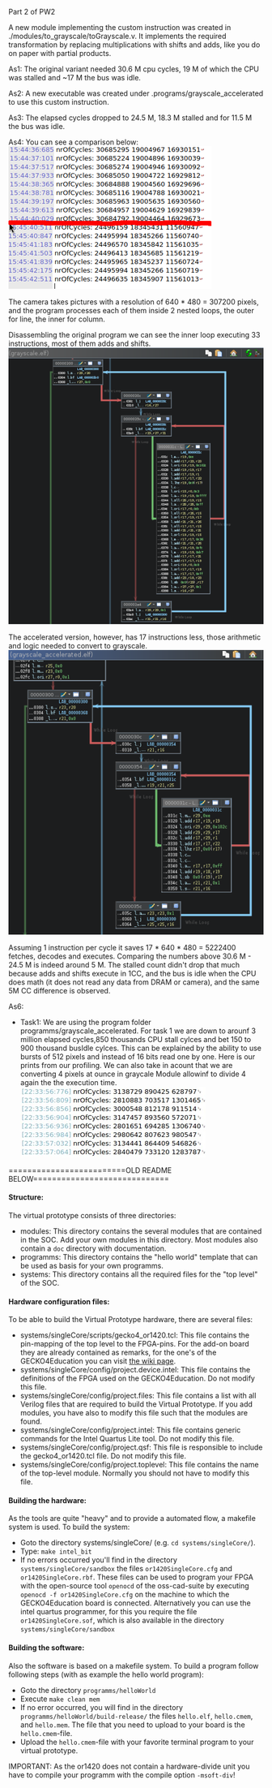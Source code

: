 Part 2 of PW2

A new module implementing the custom instruction was created in ./modules/to_grayscale/toGrayscale.v. It implements the required transformation by replacing multiplications with shifts and adds, like you do on paper with partial products.

As1: The original variant needed 30.6 M cpu cycles, 19 M of which the CPU was stalled and ~17 M the bus was idle.

As2: A new executable was created under .programs/grayscale_accelerated to use this custom instruction.

As3: The elapsed cycles dropped to 24.5 M, 18.3 M stalled and for 11.5 M the bus was idle.

As4: You can see a comparison below:
![alt text](assets/cc.png)

The camera takes pictures with a resolution of 640 * 480 = 307200 pixels, and the program processes each of them inside 2 nested loops, the outer for line, the inner for column.

Disassembling the original program we can see the inner loop executing 33 instructions, most of them adds and shifts.
![alt text](assets/original_cfg.png)

The accelerated version, however, has 17 instructions less, those arithmetic and logic needed to convert to grayscale.
![alt text](assets/accelerated_cfg.png)

Assuming 1 instruction per cycle it saves 17 * 640 * 480 = 5222400 fetches, decodes and executes. Comparing the numbers above 30.6 M - 24.5 M is indeed around 5 M. The stalled count didn't drop that much because adds and shifts execute in 1CC, and the bus is idle when the CPU does math (it does not read any data from DRAM or camera), and the same 5M CC difference is observed.


As6:

- Task1:
We are using the program folder programms/grayscale_accelerated.
For task 1 we are down to arounf 3 million elapsed cycles,850 thousands CPU stall cylces and bet 150 to 900 thousand busIdle cylces. This can be explained by the ability to use bursts of 512 pixels and instead of 16 bits read one by one. Here is our prints from our profiling. We can also take in acount that we are converting 4 pixels at ounce in graycale Module allowinf to divide 4 again the the execution time.
 ![alt text](./assets/profiling6_1.jpg)

=========================OLD README BELOW=============================
#### Structure:

The virtual prototype consists of three directories:

- modules: This directory contains the several modules that are contained in the SOC. Add your own modules in this directory. Most modules also contain a ```doc``` directory with documentation.
- programms: This directory contains the "hello world" template that can be used as basis for your own programms.
- systems: This directory contains all the required files for the "top level" of the SOC.

#### Hardware configuration files:

To be able to build the Virtual Prototype hardware, there are several files:

- systems/singleCore/scripts/gecko4_or1420.tcl: This file contains the pin-mapping of the top level to the FPGA-pins. For the add-on board they are already contained as remarks, for the one's of the GECKO4Education you can visit [the wiki page](https://gecko-wiki.ti.bfh.ch/gecko4education_epfl:start).
- systems/singleCore/config/project.device.intel: This file contains the definitions of the FPGA used on the GECKO4Education. Do not modify this file.
- systems/singleCore/config/project.files: This file contains a list with all Verilog files that are required to build the Virtual Prototype. If you add modules, you have also to modify this file such that the modules are found.
- systems/singleCore/config/project.intel: This file contains generic commands for the Intel Quartus Lite tool. Do not modify this file.
- systems/singleCore/config/project.qsf: This file is responsible to include the gecko4_or1420.tcl file. Do not modify this file.
- systems/singleCore/config/project.toplevel: This file contains the name of the top-level module. Normally you should not have to modify this file.

#### Building the hardware:

As the tools are quite "heavy" and to provide a automated flow, a makefile system is used. To build the system:

- Goto the directory systems/singleCore/ (e.g. ```cd systems/singleCore/```).
- Type: ```make intel_bit```
- If no errors occurred you'll find in the directory ```systems/singleCore/sandbox``` the files ```or1420SingleCore.cfg``` and ```or1420SingleCore.rbf```. These files can be used to program your FPGA with the open-source tool ```openocd``` of the oss-cad-suite by executing ```openocd -f or1420SingleCore.cfg``` on the machine to which the GECKO4Education board is connected. Alternatively you can use the intel quartus programmer, for this you require the file ```or1420SingleCore.sof```, which is also available in the directory ```systems/singleCore/sandbox```

#### Building the software:

Also the software is based on a makefile system. To build a program follow following steps (with as example the hello world program):

- Goto the directory ```programms/helloWorld```
- Execute ```make clean mem```
- If no error occurred, you will find in the directory ```programms/helloWorld/build-release/``` the files ```hello.elf```, ```hello.cmem```, and ```hello.mem```. The file that you need to upload to your board is the ```hello.cmem```-file.
- Upload the ```hello.cmem```-file with your favorite terminal program to your virtual prototype.

IMPORTANT: As the or1420 does not contain a hardware-divide unit you have to compile your programm with the compile option ```-msoft-div```!
